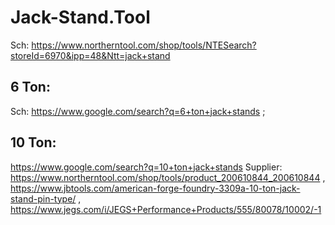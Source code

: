 # Jack-Stand.Tool
Sch: https://www.northerntool.com/shop/tools/NTESearch?storeId=6970&ipp=48&Ntt=jack+stand

## 6 Ton:
Sch: https://www.google.com/search?q=6+ton+jack+stands ;

## 10 Ton:
https://www.google.com/search?q=10+ton+jack+stands Supplier: https://www.northerntool.com/shop/tools/product_200610844_200610844 , https://www.jbtools.com/american-forge-foundry-3309a-10-ton-jack-stand-pin-type/ , https://www.jegs.com/i/JEGS+Performance+Products/555/80078/10002/-1
